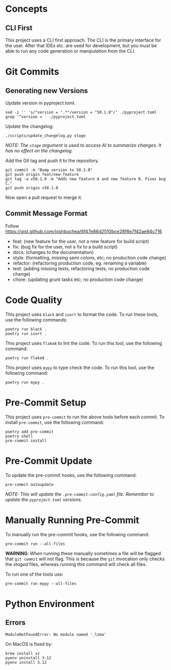 [//]: # (Copyright © 2024 eContriver LLC)

# Concepts

## CLI First

This project uses a CLI first approach. The CLI is the primary interface for the user. After that IDEs etc. are used for 
development, but you must be able to run any code generation or manipulation from the CLI.

# Git Commits

## Generating new Versions

Update version in pyproject.toml.
```shell
sed -i '' 's/^version = ".*"/version = "50.1.0"/' ./pyproject.toml
grep '^version = ' ./pyproject.toml
```

Update the changelog:
```shell
./scripts/update_changelog.py stage 
```
_NOTE: The `stage` argument is used to access AI to summarize changes. It has no effect on the changelog._

Add the Git tag and push it to the repository.
```shell
git commit -m "Bump version to 50.1.0"
git push origin feat/new-feature
git tag -a v50.1.0 -m "Adds new feature A and new feature B. Fixes bug C."
git push origin v50.1.0
```

Now open a pull request to merge it.

## Commit Message Format

Follow https://gist.github.com/joshbuchea/6f47e86d2510bce28f8e7f42ae84c716

- feat: (new feature for the user, not a new feature for build script)
- fix: (bug fix for the user, not a fix to a build script)
- docs: (changes to the documentation)
- style: (formatting, missing semi colons, etc; no production code change)
- refactor: (refactoring production code, eg. renaming a variable)
- test: (adding missing tests, refactoring tests; no production code change)
- chore: (updating grunt tasks etc; no production code change)

# Code Quality

This project uses `black` and `isort` to format the code. To run these tools, use the following commands:

```shell
poetry run black .
poetry run isort .
```

This project uses `flake8` to lint the code. To run this tool, use the following command:

```shell
poetry run flake8 .
```

This project uses `mypy` to type check the code. To run this tool, use the following command:

```shell
poetry run mypy .
```

# Pre-Commit Setup

This project uses `pre-commit` to run the above tools before each commit. To install `pre-commit`, use the following command:

```shell
poetry add pre-commit
poetry shell
pre-commit install
```

# Pre-Commit Update

To update the pre-commit hooks, use the following command:

```shell
pre-commit autoupdate
```

_NOTE: This will update the `.pre-commit-config.yaml` file. Remember to update the `pyproject.toml` versions._

# Manually Running Pre-Commit

To manually run the pre-commit hooks, use the following command:

```shell
pre-commit run --all-files
```

**WARNING**: When running these manually sometimes a file will be flagged that `git commit` will not flag. This is because
the `git` invocation only checks the _staged_ files, whereas running this command will check all files.

To run one of the tools use:
```shell
pre-commit run mypy --all-files
```

# Python Environment

## Errors

```shell
ModuleNotFoundError: No module named '_lzma'
```

On MacOS is fixed by:
```shell
brew install xz
pyenv uninstall 3.12
pyenv install 3.12
```